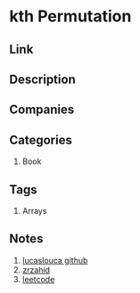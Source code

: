 # kth Permutation

## Link

## Description

## Companies

## Categories

1. Book

## Tags

1. Arrays

## Notes

1. [lucaslouca github](https://github.com/lucaslouca/kth-permutation)
1. [zrzahid](http://www.zrzahid.com/k-th-permutation-sequence/)
1. [leetcode](https://leetcode.com/problems/permutation-sequence)